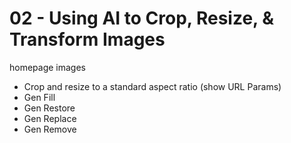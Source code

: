 # 02 - Using AI to Crop, Resize, & Transform Images

homepage images

  - Crop and resize to a standard aspect ratio (show URL Params)
  - Gen Fill
  - Gen Restore
  - Gen Replace
  - Gen Remove